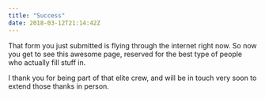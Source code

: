 ```yaml
---
title: "Success"
date: 2018-03-12T21:14:42Z
---
```


<p class="Intro">That form you just submitted is flying through the internet right now. So now you get to see this awesome page, reserved for the best type of people who actually fill stuff in.<p>

 I thank you for being part of that elite crew, and will be in touch very soon to extend those thanks in person.
